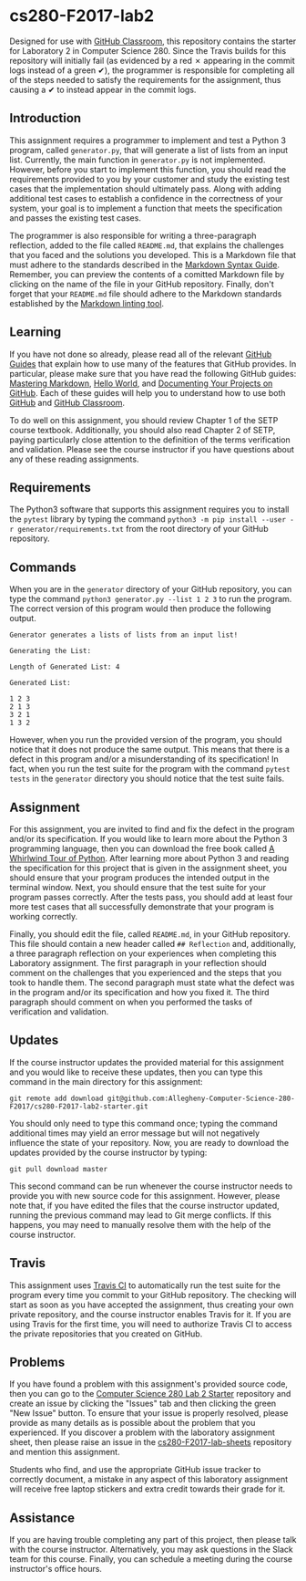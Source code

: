 <!---

TASK LIST:

  * Use cp -rf *.* to copy all of the files and directories in this repository
    to the starter repository for this assignment
  * Change into the directory for the starer repository
  * Update the header (e.g., #) to only give the name of the assignment
  * Update the first paragraph to include the commented-out content
  * Change the link in the # Problems section to point to this lab's starter
  * Create the assignment in the GitHub Classroom, noting the URL
  * Test the assignment by accepting it with your own GitHub account
  * Check to ensure that your GitHub repository is created correctly
  * Share the assignment link with all of the students using email or Slack

PROBLEMS?

  * Contact Gregory M. Kapfhammer by email or Slack
  * Raise an issue in the GitHub repository for this assignment

-->

# cs280-F2017-lab2

Designed for use with [GitHub Classroom](https://classroom.github.com/), this
repository contains the starter for Laboratory 2 in Computer Science 280. Since
the Travis builds for this repository will initially fail (as evidenced by a
red &#x2717; appearing in the commit logs instead of a green &#x2714;), the
programmer is responsible for completing all of the steps needed to satisfy the
requirements for the assignment, thus causing a &#x2714; to instead appear in
the commit logs.

## Introduction

This assignment requires a programmer to implement and test a Python 3 program,
called `generator.py`, that will generate a list of lists from an input list.
Currently, the main function in `generator.py` is not implemented. However,
before you start to implement this function, you should read the requirements
provided to you by your customer and study the existing test cases that the
implementation should ultimately pass. Along with adding additional test cases
to establish a confidence in the correctness of your system, your goal is to
implement a function that meets the specification and passes the existing test
cases.

The programmer is also responsible for writing a three-paragraph reflection, added
to the file called `README.md`, that explains the challenges that you faced and
the solutions you developed. This is a Markdown file that must adhere to the
standards described in the [Markdown Syntax
Guide](https://guides.github.com/features/mastering-markdown/). Remember, you
can preview the contents of a comitted Markdown file by clicking on the name of
the file in your GitHub repository. Finally, don't forget that your `README.md`
file should adhere to the Markdown standards established by the [Markdown
linting tool](https://github.com/markdownlint/markdownlint).

## Learning

If you have not done so already, please read all of the relevant [GitHub
Guides](https://guides.github.com/) that explain how to use many of the features
that GitHub provides. In particular, please make sure that you have read the
following GitHub guides: [Mastering
Markdown](https://guides.github.com/features/mastering-markdown/), [Hello
World](https://guides.github.com/activities/hello-world/), and [Documenting Your
Projects on GitHub](https://guides.github.com/features/wikis/). Each of these
guides will help you to understand how to use both [GitHub](http://github.com)
and [GitHub Classroom](https://classroom.github.com/).

To do well on this assignment, you should review Chapter 1 of the SETP course
textbook. Additionally, you should also read Chapter 2 of SETP, paying
particularly close attention to the definition of the terms verification and
validation. Please see the course instructor if you have questions about any of
these reading assignments.

## Requirements

The Python3 software that supports this assignment requires you to install the
`pytest` library by typing the command `python3 -m pip install --user -r
generator/requirements.txt` from the root directory of your GitHub repository.

## Commands

When you are in the `generator` directory of your GitHub repository, you can
type the command `python3 generator.py --list 1 2 3` to run the program. The
correct version of this program would then produce the following output.

```
Generator generates a lists of lists from an input list!

Generating the List:

Length of Generated List: 4

Generated List:

1 2 3
2 1 3
3 2 1
1 3 2
```

However, when you run the provided version of the program, you should notice
that it does not produce the same output. This means that there is a defect in
this program and/or a misunderstanding of its specification! In fact, when you
run the test suite for the program with the command `pytest tests` in the
`generator` directory you should notice that the test suite fails.

## Assignment

For this assignment, you are invited to find and fix the defect in the program
and/or its specification. If you would like to learn more about the Python 3
programming language, then you can download the free book called [A Whirlwind
Tour of
Python](http://www.oreilly.com/programming/free/a-whirlwind-tour-of-python.csp).
After learning more about Python 3 and reading the specification for this
project that is given in the assignment sheet, you should ensure that your
program produces the intended output in the terminal window. Next, you should
ensure that the test suite for your program passes correctly. After the tests
pass, you should add at least four more test cases that all successfully
demonstrate that your program is working correctly.

Finally, you should edit the file, called `README.md`, in your GitHub
repository. This file should contain a new header called `## Reflection` and,
additionally, a three paragraph reflection on your experiences when completing
this Laboratory assignment. The first paragraph in your reflection should
comment on the challenges that you experienced and the steps that you took to
handle them. The second paragraph must state what the defect was in the program
and/or its specification and how you fixed it. The third paragraph should
comment on when you performed the tasks of verification and validation.

## Updates

If the course instructor updates the provided material for this assignment and
you would like to receive these updates, then you can type this command in the
main directory for this assignment:

```
git remote add download git@github.com:Allegheny-Computer-Science-280-F2017/cs280-F2017-lab2-starter.git
```

You should only need to type this command once; typing the command additional
times may yield an error message but will not negatively influence the state of
your repository. Now, you are ready to download the updates provided by the
course instructor by typing:

```
git pull download master
```

This second command can be run whenever the course instructor needs to provide
you with new source code for this assignment. However, please note that, if you
have edited the files that the course instructor updated, running the previous
command may lead to Git merge conflicts. If this happens, you may need to
manually resolve them with the help of the course instructor.

## Travis

This assignment uses [Travis CI](https://travis-ci.com/) to automatically run
the test suite for the program every time you commit to your GitHub repository.
The checking will start as soon as you have accepted the assignment, thus
creating your own private repository, and the course instructor enables Travis
for it. If you are using Travis for the first time, you will need to authorize
Travis CI to access the private repositories that you created on GitHub.

## Problems

If you have found a problem with this assignment's provided source code, then
you can go to the [Computer Science 280 Lab 2
Starter](https://github.com/Allegheny-Computer-Science-280-F2017/cs280-F2017-lab2-starter)
repository and create an issue by clicking the "Issues" tab and then clicking
the green "New Issue" button. To ensure that your issue is properly resolved,
please provide as many details as is possible about the problem that you
experienced. If you discover a problem with the laboratory assignment sheet,
then please raise an issue in the
[cs280-F2017-lab-sheets](https://github.com/Allegheny-Computer-Science-280-F2017/cs280-F2017-lab-sheets)
repository and mention this assignment.

Students who find, and use the appropriate GitHub issue tracker to correctly
document, a mistake in any aspect of this laboratory assignment will receive
free laptop stickers and extra credit towards their grade for it.

## Assistance

If you are having trouble completing any part of this project, then please talk
with the course instructor. Alternatively, you may ask questions in the Slack
team for this course. Finally, you can schedule a meeting during the course
instructor's office hours.
